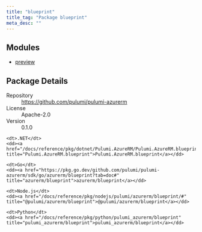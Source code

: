 ```yaml
---
title: "blueprint"
title_tag: "Package blueprint"
meta_desc: ""
---
```


<!-- WARNING: this file was generated by Pulumi Docs Generator. -->
<!-- Do not edit by hand unless you're certain you know what you are doing! -->



<h2 id="modules">Modules</h2>
<ul class="api">
    <li><a href="preview/" title="preview"><span class="symbol module"></span>preview</a></li>
</ul>

<h2 id="package-details">Package Details</h2>
<dl class="package-details">
	<dt>Repository</dt>
	<dd><a href="https://github.com/pulumi/pulumi-azurerm">https://github.com/pulumi/pulumi-azurerm</a></dd>
	<dt>License</dt>
	<dd>Apache-2.0</dd>
	<dt>Version</dt>
	<dd>0.1.0</dd>
</dl>



<dl class="tabular">

    <dt>.NET</dt>
    <dd><a href="/docs/reference/pkg/dotnet/Pulumi.AzureRM/Pulumi.AzureRM.blueprint.html" title="Pulumi.AzureRM.blueprint">Pulumi.AzureRM.blueprint</a></dd>

    <dt>Go</dt>
    <dd><a href="https://pkg.go.dev/github.com/pulumi/pulumi-azurerm/sdk/go/azurerm/blueprint?tab=doc#" title="azurerm/blueprint">azurerm/blueprint</a></dd>

    <dt>Node.js</dt>
    <dd><a href="/docs/reference/pkg/nodejs/pulumi/azurerm/blueprint/#" title="@pulumi/azurerm/blueprint">@pulumi/azurerm/blueprint</a></dd>

    <dt>Python</dt>
    <dd><a href="/docs/reference/pkg/python/pulumi_azurerm/blueprint" title="pulumi_azurerm/blueprint">pulumi_azurerm/blueprint</a></dd>

</dl>


